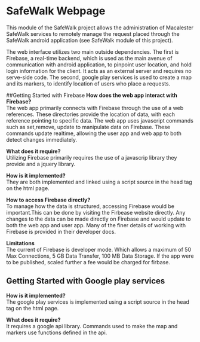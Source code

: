 SafeWalk Webpage
============
This module of the SafeWalk project allows the administration of Macalester SafeWalk services to remotely manage the request placed through the SafeWalk android application (see SafeWalk module of this project).

The web interface utilizes two main outside dependencies. The first is Firebase, a real-time backend, which is used as the main avenue of communication with android application, to pinpoint user location, and hold login information for the client. It acts as an external server and requires no serve-side code. The second, google play services is used to create a map and its markers, to identify location of users who place a requests. 

##Getting Started with Firebase
<b>How does the web app interact with Firebase?</b><br>
The web app primarily connects with Firebase through the use of a web references. These directories provide the location of data, with each reference pointing to specific data. The web app uses javascript commands such as set,remove, update to manipulate data on Firebase. These commands update realtime, allowing the user app and web app to both detect changes immediately.

<b>What does it require?</b><br>
Utilizing Firebase primarily requires the use of a javascrip library they provide and a jquery library.

<b>How is it implemented?</b><br>
They are both implemented and linked using a script source in the head tag on the html page.

<b>How to access Firebase directly?</b><br>
To manage how the data is structured, accessing Firebase would be important.This can be done by visiting the Firbease website directly. Any changes to the data can be made directly on Firebase and would update to both the web app and user app. Many of the finer details of working with Firebase is provided in their developer docs.  

<b>Limitations</b><br>
The current of Firebase is developer mode. Which allows a maximum of 50 Max Connections, 5 GB Data Transfer, 100 MB Data Storage. If the app were to be published, scaled further a fee would be charged for firbase. 


## Getting Started with Google play services
<b>How is it implemented?</b><br>
The google play services is implemented using a script source in the head tag on the html page.

<b>What does it require?</b><br> 
It requires a google api library. Commands used to make the map and markers use functions defined in the api. 
